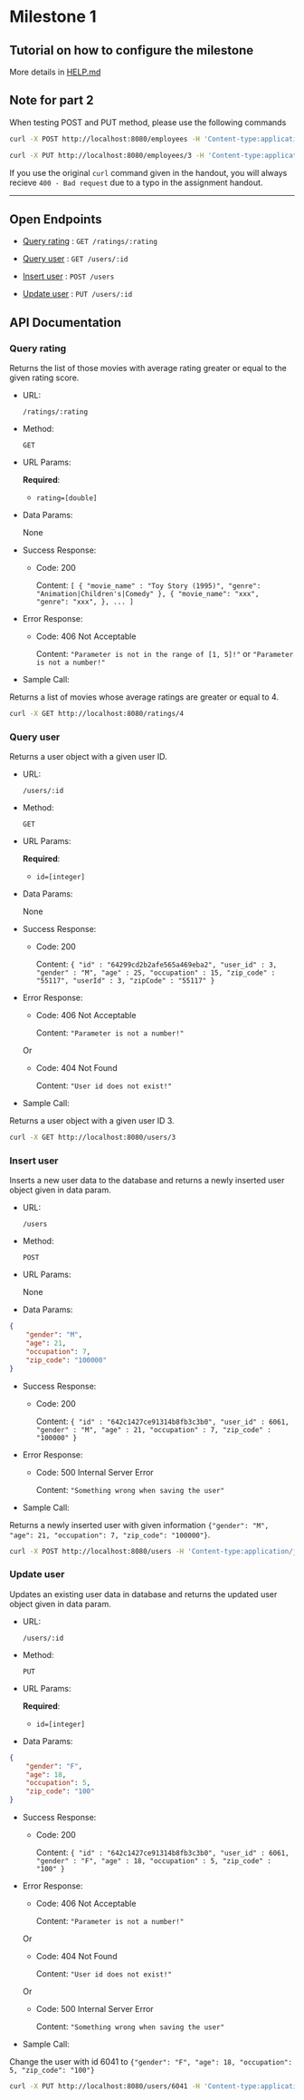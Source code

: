 # Milestone 1

## Tutorial on how to configure the milestone

More details in [HELP.md](./HELP.md)

## Note for part 2

When testing POST and PUT method, please use the following commands

```bash
curl -X POST http://localhost:8080/employees -H 'Content-type:application/json' -d '{"name": "Samwise Gamgee", "role": "gardener"}'
```
```bash
curl -X PUT http://localhost:8080/employees/3 -H 'Content-type:application/json' -d '{"name": "Samwise Gamgee", "role": "ring bearer"}'
```

If you use the original `curl` command given in the handout, you will always recieve `400 - Bad request` due to a typo in the assignment handout.

---

## Open Endpoints

* [Query rating](#query-rating) : `GET /ratings/:rating`

* [Query user](#query-user) : `GET /users/:id`

* [Insert user](#insert-user) : `POST /users`

* [Update user](#update-user) : `PUT /users/:id`

## API Documentation

### Query rating
Returns the list of those movies with average rating greater or equal to the given rating score.

* URL:

    `/ratings/:rating`

* Method:

    `GET`

* URL Params:

    **Required**:
    - `rating=[double]`

* Data Params:

    None

* Success Response:

    - Code: 200

        Content: 
`[
{
  "movie_name" : "Toy Story (1995)",
  "genre": "Animation|Children's|Comedy"
},
{
    "movie_name": "xxx",
    "genre": "xxx",
},
...
]
`

* Error Response:

    - Code: 406 Not Acceptable

        Content: `"Parameter is not in the range of [1, 5]!"` or `"Parameter is not a number!"`

* Sample Call:

Returns a list of movies whose average ratings are greater or equal to 4.
```bash
curl -X GET http://localhost:8080/ratings/4
```

### Query user
Returns a user object with a given user ID.

* URL:

    `/users/:id`

* Method:

    `GET`

* URL Params:

    **Required**:
    - `id=[integer]`

* Data Params:

    None

* Success Response:

    - Code: 200

        Content: 
`
{
  "id" : "64299cd2b2afe565a469eba2",
  "user_id" : 3,
  "gender" : "M",
  "age" : 25,
  "occupation" : 15,
  "zip_code" : "55117",
  "userId" : 3,
  "zipCode" : "55117"
}
`

* Error Response:

    - Code: 406 Not Acceptable

        Content: `"Parameter is not a number!"`

    Or

    - Code: 404 Not Found

        Content: `"User id does not exist!"`


* Sample Call:

Returns a user object with a given user ID 3. 
```bash
curl -X GET http://localhost:8080/users/3
```

### Insert user
Inserts a new user data to the database and returns a newly inserted user object given in data param.

* URL:

    `/users`

* Method:

    `POST`

* URL Params:

    None

* Data Params:

```json
{
    "gender": "M", 
    "age": 21, 
    "occupation": 7, 
    "zip_code": "100000"
}
```

* Success Response:

    - Code: 200

        Content: 
`
{
  "id" : "642c1427ce91314b8fb3c3b0",
  "user_id" : 6061,
  "gender" : "M",
  "age" : 21,
  "occupation" : 7,
  "zip_code" : "100000"
}
`

* Error Response:

    - Code: 500 Internal Server Error

        Content: `"Something wrong when saving the user"`


* Sample Call:

Returns a newly inserted user with given information `{"gender": "M", "age": 21, "occupation": 7, "zip_code": "100000"}`.
```bash
curl -X POST http://localhost:8080/users -H 'Content-type:application/json' -d '{"gender": "M", "age": 21, "occupation": 7, "zip_code": "100000"}'
```

### Update user
Updates an existing user data in database and returns the updated user object given in data param.

* URL:

    `/users/:id`

* Method:

    `PUT`

* URL Params:

    **Required**:
    - `id=[integer]`

* Data Params:

```json
{
    "gender": "F", 
    "age": 18, 
    "occupation": 5, 
    "zip_code": "100"
}
```

* Success Response:

    - Code: 200

        Content: 
`
{
  "id" : "642c1427ce91314b8fb3c3b0",
  "user_id" : 6061,
  "gender" : "F",
  "age" : 18,
  "occupation" : 5,
  "zip_code" : "100"
}
`

* Error Response:

    - Code: 406 Not Acceptable

        Content: `"Parameter is not a number!"`

    Or

    - Code: 404 Not Found

        Content: `"User id does not exist!"`

    Or

    - Code: 500 Internal Server Error

        Content: `"Something wrong when saving the user"`


* Sample Call:

Change the user with id 6041 to `{"gender": "F", "age": 18, "occupation": 5, "zip_code": "100"}`
```bash
curl -X PUT http://localhost:8080/users/6041 -H 'Content-type:application/json' -d '{"gender": "F", "age": 18, "occupation": 5, "zip_code": "100"}'
```
